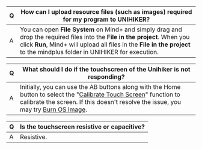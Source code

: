 | **Q** | **How can I upload resource files (such as images) required for my program to UNIHIKER?** |
| --- | --- |
| A | You can open **File System** on Mind+ and simply drag and drop the required files into the **File in the project**. When you click **Run**, Mind+ will upload all files in the **File in the project** to the mindplus folder in UNIHIKER for execution. |

| **Q** | **What should I do if the touchscreen of the Unihiker is not responding?** |
| --- | --- |
| A | Initially, you can use the AB buttons along with the Home button to select the "[Calibrate Touch Screen](https://www.unihiker.com/wiki/homemenu)" function to calibrate the screen. If this doesn't resolve the issue, you may try [Burn OS Image](https://www.unihiker.com/wiki/burner). |

| **Q** | **Is the touchscreen resistive or capacitive?** |
| --- | --- |
| A | Resistive. |

